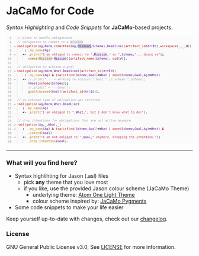 # JaCaMo for Code

*Syntax Highlighting* and *Code Snippets* for **JaCaMo**-based projects.

![alt text](/img/example.png)

---
### What will you find here?
- Syntax highlihting for Jason (.asl) files
  - pick **any** theme that you love most
  - if you like, use the provided Jason colour scheme (JaCaMo Theme)
    - underlying theme: [Atom One Light Theme](https://github.com/akamud/vscode-theme-onelight)
    - colour scheme inspired by: [JaCaMo Pygments](https://bitbucket.org/jomi_hubner/pygments-jacamo/src/default/)
- Some code snippets to make your life easier

Keep yourself up-to-date with changes, check out our [changelog](CHANGELOG.md).

### License
GNU General Public License v3.0, See [LICENSE](LICENSE) for more information.